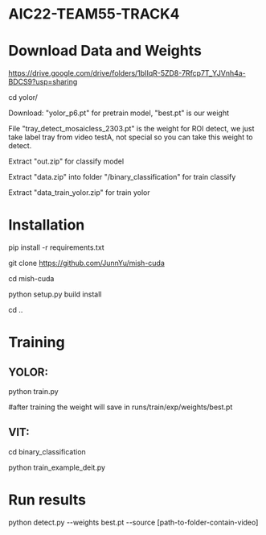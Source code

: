 # AIC22-TEAM55-TRACK4

# Download Data and Weights

https://drive.google.com/drive/folders/1bIIqR-5ZD8-7Rfcp7T_YJVnh4a-BDCS9?usp=sharing

cd yolor/

Download: "yolor_p6.pt" for pretrain model, "best.pt" is our weight

File "tray_detect_mosaicless_2303.pt" is the weight for ROI detect, we just take label tray from video testA, not special so you can take this weight to detect.

Extract "out.zip" for classify model

Extract "data.zip" into folder "/binary_classification" for train classify

Extract "data_train_yolor.zip" for train yolor

# Installation

pip install -r requirements.txt

git clone https://github.com/JunnYu/mish-cuda

cd mish-cuda

python setup.py build install

cd ..

# Training

## YOLOR:

python train.py

#after training the weight will save in runs/train/exp/weights/best.pt

## VIT:

cd binary_classification 

python train_example_deit.py

# Run results

python detect.py --weights best.pt --source [path-to-folder-contain-video]


